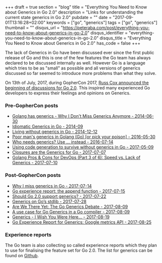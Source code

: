 +++
draft = true
section = "blog"
title = "Everything You Need to Know about Generics in Go 2.0"
description = "Links for understanding the current state generics in Go 2.0"
pubdate = ""
date = "2017-09-01T13:16:28+02:00"
keywords = ["go", "generics"]
tags = ["go", "generics"]
thumbnail = ""
disqus_url = "https://peteraba.com/post/everything-you-need-to-know-about-generics-in-go-2.0"
disqus_identifier = "everything-you-need-to-know-about-generics-in-go-2.0"
disqus_title = "Everything You Need to Know about Generics in Go 2.0"
has_code = false
+++

The lack of Generics in Go have been discussed ever since the first public release of Go and this is one of the few
features the Go team has always declared to be discussed internally as well. However Go is a language which tries to be
as "small" as possible and all versions of generics discussed so far seemed to introduce more problems than what they solve.

On 13th of July, 2017, during GopherCon 2017, [Russ Cox announced the beginning of discussions for Go 2.0](https://www.youtube.com/watch?v=0Zbh_vmAKvk).
This inspired many experienced Go developers to express their feelings and opinions on Generics.

### Pre-GopherCon posts

 - [Golang has generics - Why I Don't Miss Generics Anymore - 2014-06-30](http://blog.jonathanoliver.com/golang-has-generics/)
 - [Idiomatic Generics in Go - 2014-09](http://bouk.co/blog/idiomatic-generics-in-go/)
 - [Living without generics in Go - 2014-12-12](https://web.archive.org/web/20141227092139/http://www.weberc2.com/posts/2014/12/12/living-without-generics.txt)
 - [Poor man's generics in Golang (Go) [or pick your poison] - 2016-05-30](https://codeblog.shank.in/poor-mans-generics-in-golang/)
 - [Who needs generics? Use ... instead - 2016-07-14](https://appliedgo.net/generics/)
 - [Using code generation to survive without generics in Go - 2017-05-09](https://www.calhoun.io/using-code-generation-to-survive-without-generics-in-go/)
 - [Closures are the Generics for Go - 2017-07-07](https://medium.com/capital-one-developers/closures-are-the-generics-for-go-cb32021fb5b5)
 - [Golang Pros & Cons for DevOps (Part 3 of 6): Speed vs. Lack of Generics - 2017-07-10](https://blog.bluematador.com/posts/golang-pros-cons-devops-part-3-speed-lack-generics/)

### Post-GopherCon posts

 - [Why I miss generics in Go - 2017-07-14](https://medium.com/@watchforstock/why-i-miss-generics-in-go-9aef810a1bef)
 - [Go experience report: the append function - 2017-07-15](https://www.airs.com/blog/archives/559)
 - [Should Go 2.0 support generics? - 2017-07-22](https://dave.cheney.net/2017/07/22/should-go-2-0-support-generics)
 - [Generics on Go’s stdlib - 2017-07-28](https://hackernoon.com/generics-on-gos-stdlib-10de52fe824d)
 - [Are We There Yet: The Go Generics Debate - 2017-08-09](https://dzone.com/articles/are-we-there-yet-the-go-generics-debate)
 - [A use case for Go Generics in a Go compiler - 2017-08-09](https://dr2chase.wordpress.com/2017/08/09/a-use-case-for-go-generics-in-a-go-compiler/)
 - [Generics - I Wish You Were Here... - 2017-08-19](https://varunksaini.com/blog/use-case-for-generics/)
 - [Go Experience Report for Generics: Google metrics API - 2017-08-25](https://medium.com/@sameer_74231/go-experience-report-for-generics-google-metrics-api-b019d597aaa4)

### Experience reports

The Go team is also collecting so called experience reports which they plan to use for finalising the feature set for Go 2.0. The list for generics can be found on [Github](https://github.com/golang/go/wiki/ExperienceReports#generics).

